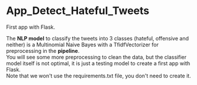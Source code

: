 # App_Detect_Hateful_Tweets


First app with Flask.

The **NLP model** to classify the tweets into 3 classes (hateful, offensive and neither) is a Multinomial Naive Bayes with a TfidfVectorizer for preprocessing in the **pipeline**.    
You will see some more preprocessing to clean the data, but the classifier model itself is not optimal, it is just a testing model to create a first app with Flask.    
Note that we won't use the requirements.txt file, you don't need to create it.

